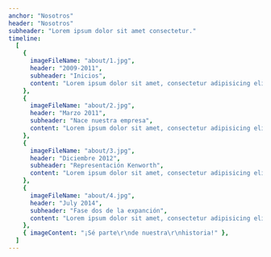 ```yaml
---
anchor: "Nosotros"
header: "Nosotros"
subheader: "Lorem ipsum dolor sit amet consectetur."
timeline:
  [
    {
      imageFileName: "about/1.jpg",
      header: "2009-2011",
      subheader: "Inicios",
      content: "Lorem ipsum dolor sit amet, consectetur adipisicing elit. Minima maxime quam architecto quo inventore harum ex magni, dicta impedit.",
    },
    {
      imageFileName: "about/2.jpg",
      header: "Marzo 2011",
      subheader: "Nace nuestra empresa",
      content: "Lorem ipsum dolor sit amet, consectetur adipisicing elit. Minima maxime quam architecto quo inventore harum ex magni, dicta impedit.",
    },
    {
      imageFileName: "about/3.jpg",
      header: "Diciembre 2012",
      subheader: "Representación Kenworth",
      content: "Lorem ipsum dolor sit amet, consectetur adipisicing elit. Minima maxime quam architecto quo inventore harum ex magni, dicta impedit.",
    },
    {
      imageFileName: "about/4.jpg",
      header: "July 2014",
      subheader: "Fase dos de la expanción",
      content: "Lorem ipsum dolor sit amet, consectetur adipisicing elit. Minima maxime quam architecto quo inventore harum ex magni, dicta impedit.",
    },
    { imageContent: "¡Sé parte\r\nde nuestra\r\nhistoria!" },
  ]
---
```

